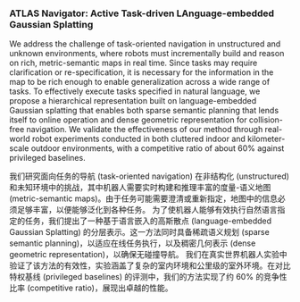 ### ATLAS Navigator: Active Task-driven LAnguage-embedded Gaussian Splatting

We address the challenge of task-oriented navigation in unstructured and unknown environments, where robots must incrementally build and reason on rich, metric-semantic maps in real time. Since tasks may require clarification or re-specification, it is necessary for the information in the map to be rich enough to enable generalization across a wide range of tasks. To effectively execute tasks specified in natural language, we propose a hierarchical representation built on language-embedded Gaussian splatting that enables both sparse semantic planning that lends itself to online operation and dense geometric representation for collision-free navigation. We validate the effectiveness of our method through real-world robot experiments conducted in both cluttered indoor and kilometer-scale outdoor environments, with a competitive ratio of about 60% against privileged baselines.

我们研究面向任务的导航 (task-oriented navigation) 在非结构化 (unstructured) 和未知环境中的挑战，其中机器人需要实时构建和推理丰富的度量-语义地图 (metric-semantic maps)。由于任务可能需要澄清或重新指定，地图中的信息必须足够丰富，以便能够泛化到各种任务。
为了使机器人能够有效执行自然语言指定的任务，我们提出了一种基于语言嵌入的高斯散点 (language-embedded Gaussian Splatting) 的分层表示。这一方法同时具备稀疏语义规划 (sparse semantic planning)，以适应在线任务执行，以及稠密几何表示 (dense geometric representation)，以确保无碰撞导航。
我们在真实世界机器人实验中验证了该方法的有效性，实验涵盖了复杂的室内环境和公里级的室外环境。在对比特权基线 (privileged baselines) 的评测中，我们的方法实现了约 60% 的竞争性比率 (competitive ratio)，展现出卓越的性能。
